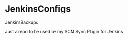 JenkinsConfigs
==============

JenkinsBackups

Just a repo to be used by my SCM Sync Plugin for Jenkins
